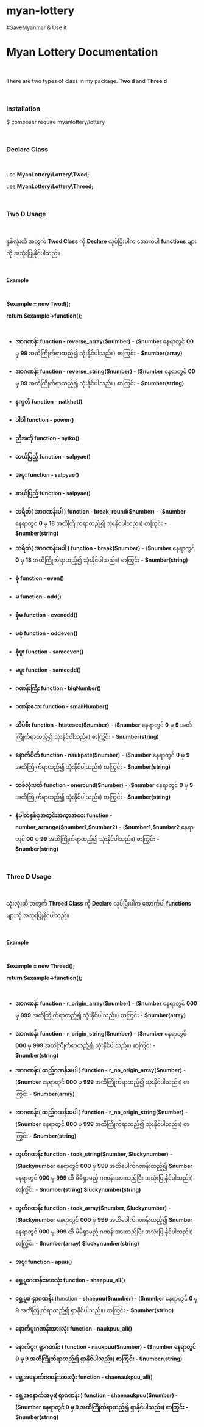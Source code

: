 # myan-lottery
#SaveMyanmar &amp; Use it

<h1>Myan Lottery Documentation</h1>
<br>
<p>There are two types of class in my package. <b>Two d </b> and <b>Three d</b></p>
<br>
<h3>Installation </> </h3>
<p>$ composer require myanlottery/lottery</p>
<br>
<h3><b>Declare Class </> </b></h3>
<br>
<p>use <b>MyanLottery\Lottery\Twod;</b></p>
<p>use <b>MyanLottery\Lottery\Threed;</b></p>
<br>
<h3>Two D Usage </> </h3>
<br>
<p>နှစ်လုံးထီ အတွက် <b>Twod Class</b> ကို <b>Declare</b> လုပ်ပြီးပါက အောက်ပါ <b>functions</b> များကို အသုံးပြုနိုင်ပါသည်။</p>
<br>
<p><b>Example </> </b></p>
<br>
<p><b>$example = new Twod();</b></p>
<p><b>return $example->function();</b></p>
<br>
<ul>
    <li><b>အာဂဏန်း function - reverse_array($number)</b> - (<b>$number</b> နေရာတွင် <b>00</b> မှ <b>99</b> အထိကြိုက်ရာထည့်၍ သုံးနိုင်ပါသည်။) စာကြွင်း - <b>$number(array)</b></li>
		<br>
    <li><b>အာဂဏန်း function - reverse_string($number)</b> - (<b>$number</b> နေရာတွင် <b>00</b> မှ <b>99</b> အထိကြိုက်ရာထည့်၍ သုံးနိုင်ပါသည်။) စာကြွင်း - <b>$number(string)</b></li>
		<br>
    <li><b>နက္ခတ် function - natkhat()</b></li>
		<br>
    <li><b>ပါ၀ါ function - power()</b></li>
		<br>
    <li><b>ညီအကို function - nyiko()</b></li>
		<br>
    <li> <b> ဆယ်ပြည့် function - salpyae()</b></li>
		<br>
    <li><b>အပူး function - salpyae()</b></li>
		<br>
    <li><b>ဆယ်ပြည့် function - salpyae()</b></li>
		<br>
    <li><b>ဘရိတ်( အာဂဏန်းပါ ) function - break_round($number)</b> - (<b>$number</b> နေရာတွင် <b>0</b> မှ <b>18</b> အထိကြိုက်ရာထည့်၍ သုံးနိုင်ပါသည်။) စာကြွင်း - <b>$number(string)</b></li>
		<br>
    <li><b>ဘရိတ်( အာဂဏန်းမပါ ) function - break($number)</b> - (<b>$number</b> နေရာတွင် <b>0</b> မှ <b>18</b> အထိကြိုက်ရာထည့်၍ သုံးနိုင်ပါသည်။) စာကြွင်း - <b>$number(string)</b></li>
		<br>
    <li><b>စုံ function - even()</b></li>
		<br>
    <li><b>မ function - odd()</b></li>
		<br>
    <li><b>စုံမ function - evenodd()</b></li>
		<br>
    <li><b>မစုံ function - oddeven()</b></li>
		<br>
    <li><b>စုံပူး function - sameeven()</b></li>
		<br>
    <li><b>မပူး function - sameodd()</b></li>
		<br>
    <li><b>ဂဏန်းကြီး function - bigNumber()</b></li>
		<br>
    <li><b>ဂဏန်းသေး function - smallNumber()</b></li>
		<br>
    <li><b>ထိပ်စီး function - htatesee($number)</b> - (<b>$number</b> နေရာတွင် <b>0</b> မှ <b>9</b> အထိကြိုက်ရာထည့်၍ သုံးနိုင်ပါသည်။) စာကြွင်း - <b>$number(string)</b></li>
		<br>
    <li><b>နောက်ပိတ် function - naukpate($number)</b> - (<b>$number</b> နေရာတွင် <b>0</b> မှ <b>9</b> အထိကြိုက်ရာထည့်၍ သုံးနိုင်ပါသည်။) စာကြွင်း - <b>$number(string)</b></li>
		<br>
    <li><b>တစ်လုံးပတ် function - oneround($number)</b> - (<b>$number</b> နေရာတွင် <b>0</b> မှ <b>9</b> အထိကြိုက်ရာထည့်၍ သုံးနိုင်ပါသည်။) စာကြွင်း - <b>$number(string)</b></li>
		<br>
    <li><b>နံပါတ်နှစ်ခုအတွင်းအကွာအ၀ေး function - number_arrange($number1,$number2)</b> - (<b>$number1,$number2</b> နေရာတွင် <b>00</b> မှ <b>99</b> အထိကြိုက်ရာထည့်၍ သုံးနိုင်ပါသည်။) စာကြွင်း - <b>$number(string)</b></li>
</ul>
<br>
<h3>Three D Usage </> </h3>
<br>
<p>သုံးလုံးထီ အတွက် <b>Threed Class</b> ကို <b>Declare</b> လုပ်ပြီးပါက အောက်ပါ <b>functions</b> များကို အသုံးပြုနိုင်ပါသည်။</p>
<br>
<p><b>Example </> </b></p>
<br>
<p><b>$example = new Threed();</b></p>
<p><b>return $example->function();</b></p>
<br>
<ul>
    <li><b>အာဂဏန်း function - r_origin_array($number)</b> - (<b>$number</b> နေရာတွင် <b>000</b> မှ <b>999</b> အထိကြိုက်ရာထည့်၍ သုံးနိုင်ပါသည်။) စာကြွင်း - <b>$number(array)</b></li>
   	<br>
    <li><b>အာဂဏန်း function - r_origin_string($number)</b> - (<b>$number</b> နေရာတွင် <b>000</b> မှ <b>999</b> အထိကြိုက်ရာထည့်၍ သုံးနိုင်ပါသည်။) စာကြွင်း - <b>$number(string)</b></li>
	<br>
    <li><b>အာဂဏန်း( ထည့်ဂဏန်းမပါ ) function - r_no_origin_array($number)</b> - (<b>$number</b> နေရာတွင် <b>000</b> မှ <b>999</b> အထိကြိုက်ရာထည့်၍ သုံးနိုင်ပါသည်။) စာကြွင်း - <b>$number(array)</b></li>
	<br>
    <li><b>အာဂဏန်း( ထည့်ဂဏန်းမပါ ) function - r_no_origin_string($number)</b> - (<b>$number</b> နေရာတွင် <b>000</b> မှ <b>999</b> အထိကြိုက်ရာထည့်၍ သုံးနိုင်ပါသည်။) စာကြွင်း - <b>$number(string)</b></li>
	<br>
    <li><b>တွတ်ဂဏန်း</b> <b>function - took_string($number, $luckynumber)</b> - (<b>$luckynumber</b> နေရာတွင် <b>000</b> မှ <b>999</b> အထိပေါက်ဂဏန်းထည့်၍ <b>$number</b> နေရာတွင် <b>000</b> မှ <b>999</b> ထိ မိမိရှာမည့် ဂဏန်းအားထည့်ပြီး အသုံးပြုနိုင်ပါသည်။) စာကြွင်း - <b>$number(string) $luckynumber(string)</b></li>
	<br>
    <li><b>တွတ်ဂဏန်း</b> <b>function - took_array($number, $luckynumber)</b> - (<b>$luckynumber</b> နေရာတွင် <b>000</b> မှ <b>999</b> အထိပေါက်ဂဏန်းထည့်၍ <b>$number</b> နေရာတွင် <b>000</b> မှ <b>999</b> ထိ မိမိရှာမည့် ဂဏန်းအားထည့်ပြီး အသုံးပြုနိုင်ပါသည်။) စာကြွင်း - <b>$number(array) $luckynumber(string)</b></li>
	<br>
    <li><b>အပူး</b> <b>function - apuu()</b></li>
	<br>
    <li><b>ရှေ့ပူးဂဏန်းအားလုံး</b> <b>function - shaepuu_all()</b></li>
	<br>
    <li><b>ရှေ့ပူး( ရှာဂဏန်း )</b>function</b> - <b>shaepuu($number)</b> - (<b>$number</b> နေရာတွင် <b>0</b> မှ <b>9</b> အထိကြိုက်ရာထည့်၍ ရှာနိုင်ပါသည်။) စာကြွင်း - <b>$number(string)</b></li>
	<br>
    <li><b>နောက်ပူးဂဏန်းအားလုံး</b> <b>function - naukpuu_all()</b></li>
	<br>
    <li><b>နောက်ပူး( ရှာဂဏန်း )<b/> <b>function - naukpuu($number)</b> - (<b>$number</b> နေရာတွင် <b>0</b> မှ <b>9</b> အထိကြိုက်ရာထည့်၍ ရှာနိုင်ပါသည်။) စာကြွင်း - <b>$number(string)</b></li>
	<br>
    <li><b>ရှေ့အနောက်ဂဏန်းအားလုံး</b> <b>function - shaenaukpuu_all()</b></li>
	<br>
    <li><b>ရှေ့အနောက်အပူး( ရှာဂဏန်း )</b> <b>function - shaenaukpuu($number)</b> - (<b>$number</b> နေရာတွင် <b>0</b> မှ <b>9</b> အထိကြိုက်ရာထည့်၍ ရှာနိုင်ပါသည်။) စာကြွင်း - <b>$number(string)</b></li>
</ul>
